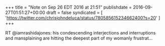 +++
title = "Note on Sep 26 EDT 2016 at 21:51"
publishdate = 2016-09-27T01:51:27+00:00
draft = false
syndicated = [ 'https://twitter.com/chrisjohndeluca/status/780585615234662400?s=20' ]
+++

RT @iamrashidajones: his condescending interjections and interruptions and mansplaining are hitting the deepest part of my womanly frustrat…
